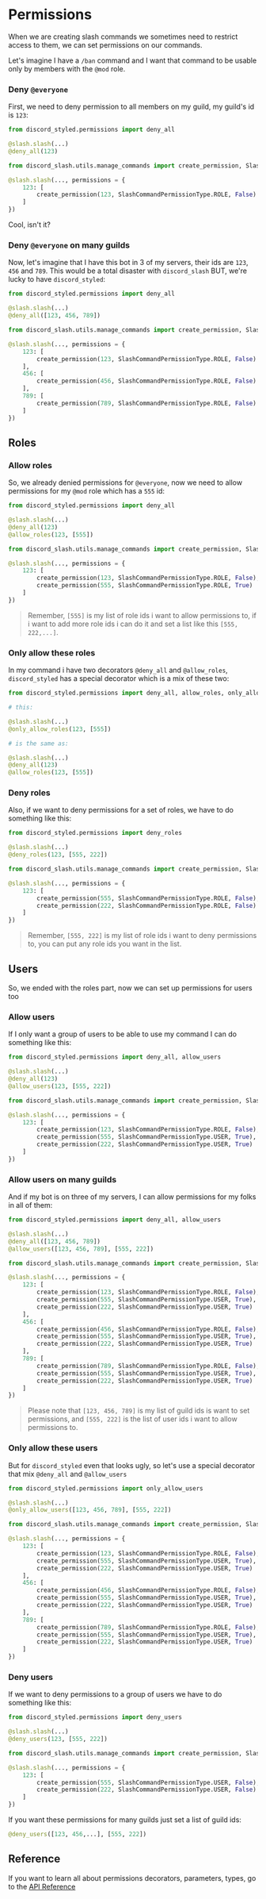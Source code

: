 # Permissions

When we are creating slash commands we sometimes need to restrict access to them, we can set permissions on our commands.

Let's imagine I have a `/ban` command and I want that command to be usable only by members with the `@mod` role.

### Deny `@everyone`

First, we need to deny permission to all members on my guild, my guild's id is `123`:

<CodeGroup>
<CodeGroupItem title="STYLED">

```py
from discord_styled.permissions import deny_all

@slash.slash(...)
@deny_all(123)
```

</CodeGroupItem>
<CodeGroupItem title="BASE">

```py
from discord_slash.utils.manage_commands import create_permission, SlashCommandPermissionType

@slash.slash(..., permissions = {
    123: [
        create_permission(123, SlashCommandPermissionType.ROLE, False)
    ]
})
```

</CodeGroupItem>
</CodeGroup>

Cool, isn't it?

### Deny `@everyone` on many guilds

Now, let's imagine that I have this bot in 3 of my servers, their ids are `123`, `456` and `789`. This would be a total disaster with `discord_slash` BUT, we're lucky to have `discord_styled`:

<CodeGroup>
<CodeGroupItem title="STYLED">

```py
from discord_styled.permissions import deny_all

@slash.slash(...)
@deny_all([123, 456, 789])
```

</CodeGroupItem>
<CodeGroupItem title="BASE">

```py
from discord_slash.utils.manage_commands import create_permission, SlashCommandPermissionType

@slash.slash(..., permissions = {
    123: [
        create_permission(123, SlashCommandPermissionType.ROLE, False)
    ],
    456: [
        create_permission(456, SlashCommandPermissionType.ROLE, False)
    ],
    789: [
        create_permission(789, SlashCommandPermissionType.ROLE, False)
    ]
})
```

</CodeGroupItem>
</CodeGroup>

## Roles

### Allow roles

So, we already denied permissions for `@everyone`, now we need to allow permissions for my `@mod` role which has a `555` id:

<CodeGroup>
<CodeGroupItem title="STYLED">

```py
from discord_styled.permissions import deny_all

@slash.slash(...)
@deny_all(123)
@allow_roles(123, [555])
```

</CodeGroupItem>
<CodeGroupItem title="BASE">

```py
from discord_slash.utils.manage_commands import create_permission, SlashCommandPermissionType

@slash.slash(..., permissions = {
    123: [
        create_permission(123, SlashCommandPermissionType.ROLE, False),
        create_permission(555, SlashCommandPermissionType.ROLE, True)
    ]
})
```

</CodeGroupItem>
</CodeGroup>

> Remember, `[555]` is my list of role ids i want to allow permissions to, if i want to add more role ids i can do it and set a list like this `[555, 222,...]`.

### Only allow these roles

In my command i have two decorators `@deny_all` and `@allow_roles`, `discord_styled` has a special decorator which is a mix of these two:

```py
from discord_styled.permissions import deny_all, allow_roles, only_allow_roles

# this:

@slash.slash(...)
@only_allow_roles(123, [555])

# is the same as:

@slash.slash(...)
@deny_all(123)
@allow_roles(123, [555])
```

### Deny roles

Also, if we want to deny permissions for a set of roles, we have to do something like this:

<CodeGroup>
<CodeGroupItem title="STYLED">

```py
from discord_styled.permissions import deny_roles

@slash.slash(...)
@deny_roles(123, [555, 222])
```

</CodeGroupItem>
<CodeGroupItem title="BASE">

```py
from discord_slash.utils.manage_commands import create_permission, SlashCommandPermissionType

@slash.slash(..., permissions = {
    123: [
        create_permission(555, SlashCommandPermissionType.ROLE, False),
        create_permission(222, SlashCommandPermissionType.ROLE, False)
    ]
})
```

</CodeGroupItem>
</CodeGroup>

> Remember, `[555, 222]` is my list of role ids i want to deny permissions to, you can put any role ids you want in the list.

## Users

So, we ended with the roles part, now we can set up permissions for users too

### Allow users

If I only want a group of users to be able to use my command I can do something like this:

<CodeGroup>
<CodeGroupItem title="STYLED">

```py
from discord_styled.permissions import deny_all, allow_users

@slash.slash(...)
@deny_all(123)
@allow_users(123, [555, 222])
```

</CodeGroupItem>
<CodeGroupItem title="BASE">

```py
from discord_slash.utils.manage_commands import create_permission, SlashCommandPermissionType

@slash.slash(..., permissions = {
    123: [
        create_permission(123, SlashCommandPermissionType.ROLE, False),
        create_permission(555, SlashCommandPermissionType.USER, True),
        create_permission(222, SlashCommandPermissionType.USER, True)
    ]
})
```

</CodeGroupItem>
</CodeGroup>

### Allow users on many guilds

And if my bot is on three of my servers, I can allow permissions for my folks in all of them:

<CodeGroup>
<CodeGroupItem title="STYLED">

```py
from discord_styled.permissions import deny_all, allow_users

@slash.slash(...)
@deny_all([123, 456, 789])
@allow_users([123, 456, 789], [555, 222])
```

</CodeGroupItem>
<CodeGroupItem title="BASE">

```py
from discord_slash.utils.manage_commands import create_permission, SlashCommandPermissionType

@slash.slash(..., permissions = {
    123: [
        create_permission(123, SlashCommandPermissionType.ROLE, False),
        create_permission(555, SlashCommandPermissionType.USER, True),
        create_permission(222, SlashCommandPermissionType.USER, True)
    ],
    456: [
        create_permission(456, SlashCommandPermissionType.ROLE, False),
        create_permission(555, SlashCommandPermissionType.USER, True),
        create_permission(222, SlashCommandPermissionType.USER, True)
    ],
    789: [
        create_permission(789, SlashCommandPermissionType.ROLE, False),
        create_permission(555, SlashCommandPermissionType.USER, True),
        create_permission(222, SlashCommandPermissionType.USER, True)
    ]
})
```

</CodeGroupItem>
</CodeGroup>

> Please note that `[123, 456, 789]` is my list of guild ids is want to set permissions, and `[555, 222]` is the list of user ids i want to allow permissions to.

### Only allow these users

But for `discord_styled` even that looks ugly, so let's use a special decorator that mix `@deny_all` and `@allow_users`

<CodeGroup>
<CodeGroupItem title="STYLED">

```py
from discord_styled.permissions import only_allow_users

@slash.slash(...)
@only_allow_users([123, 456, 789], [555, 222])
```

</CodeGroupItem>
<CodeGroupItem title="BASE">

```py
from discord_slash.utils.manage_commands import create_permission, SlashCommandPermissionType

@slash.slash(..., permissions = {
    123: [
        create_permission(123, SlashCommandPermissionType.ROLE, False),
        create_permission(555, SlashCommandPermissionType.USER, True),
        create_permission(222, SlashCommandPermissionType.USER, True)
    ],
    456: [
        create_permission(456, SlashCommandPermissionType.ROLE, False),
        create_permission(555, SlashCommandPermissionType.USER, True),
        create_permission(222, SlashCommandPermissionType.USER, True)
    ],
    789: [
        create_permission(789, SlashCommandPermissionType.ROLE, False),
        create_permission(555, SlashCommandPermissionType.USER, True),
        create_permission(222, SlashCommandPermissionType.USER, True)
    ]
})
```

</CodeGroupItem>
</CodeGroup>

### Deny users

If we want to deny permissions to a group of users we have to do something like this:

<CodeGroup>
<CodeGroupItem title="STYLED">

```py
from discord_styled.permissions import deny_users

@slash.slash(...)
@deny_users(123, [555, 222])
```

</CodeGroupItem>
<CodeGroupItem title="BASE">

```py
from discord_slash.utils.manage_commands import create_permission, SlashCommandPermissionType

@slash.slash(..., permissions = {
    123: [
        create_permission(555, SlashCommandPermissionType.USER, False),
        create_permission(222, SlashCommandPermissionType.USER, False)
    ]
})
```

</CodeGroupItem>
</CodeGroup>

If you want these permissions for many guilds just set a list of guild ids:

```py
@deny_users([123, 456,...], [555, 222])
```

## Reference

If you want to learn all about permissions decorators, parameters, types, go to the [API Reference](api/permissions.md)